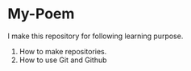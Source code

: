 # My-Poem
I make this repository for following learning purpose.
1) How to make repositories.
2) How to use Git and Github
